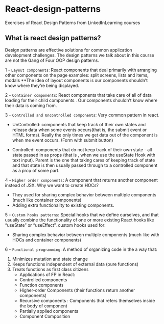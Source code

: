 # React-design-patterns
Exercises of React Design Patterns from LinkedInLearning courses

## What is react design patterns?
Design patterns are effective solutions for common application development challenges.
The design patterns we talk about in this course are not the Gang of Four OOP design patterns.

1 - `Layout components`: React components that deal primarily with arranging other components on the page
examples: split screens, lists and items, modals
**The idea of layout components is our components shouldn’t know where they’re being displayed.

2 - `Container components`: React components that take care of all of data loading for their child components . Our components shouldn’t know where their data is coming from.

3 - `Controlled and Uncontrolled components`: Very common pattern in react. 
- UnControlled: components that keep track of their own states and release data when some events occurs(that is, the submit event or HTML forms). Really the only times  we get data out of the component is when me event occurs. (Form with submit button)

- Controlled: components that do not keep track of their own state - all state passed in as props (that is , when we use the useState Hook with text input). Parent is the one that taking cares of keeping track of state and that state is then usually passed through to a controlled component as a prop of some part.

4 - `Higher order components`: A component that returns another component instead of JSX. 
Why we want to create HOCs? 	
- They used for sharing complex behavior between multiple components (much like container components)
- Adding extra functionality to existing components.

5 - `Custom hooks patterns`: Special hooks that we define ourselves, and that usually combine the functionality of one or more existing React hooks like “useState” or “useEffect”.
custom hooks used for:
- Sharing complex behavior between multiple components (much like with HOCs and container components)

6 - `Functional programming`:
A method of organizing code in the a way that:
1. Minimizes mutation and state change
2. Keeps functions independent of external data (pure functions)
3. Treats functions as first class citizens
    - Applications of FP in React:
    - Controlled components
    - Function components
    - Higher-order Components (their functions return another components)
    - Recursive components : Components that refers themselves inside the body of component
    - Partially applied components
    - Component Composition
